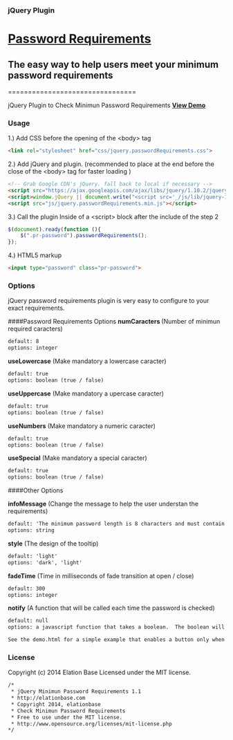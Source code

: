 ### jQuery Plugin 
# [Password Requirements](http://elationbase.com/jquery/jquery-password-requirements/)
## The easy way to help users meet your minimum password requirements
================================

jQuery Plugin to Check Minimun Password Requirements
<b><a href="http://elationbase.com/jquery/jquery-password-requirements/index.html#demos">View Demo</a></b> 


### Usage
1.) Add CSS before the opening of the &lt;body&gt; tag
`````html
<link rel="stylesheet" href="css/jquery.passwordRequirements.css">
`````
2.) Add jQuery and plugin.
(recommended to place at the end before the close of the &lt;body&gt; tag for faster loading )
`````html
<!-- Grab Google CDN's jQuery. fall back to local if necessary -->
<script src="https://ajax.googleapis.com/ajax/libs/jquery/1.10.2/jquery.min.js"></script>
<script>window.jQuery || document.write("<script src='_/js/lib/jquery-1.10.2.min.js'>\x3C/script>")</script>
<script src="js/jquery.passwordRequirements.min.js"></script>
`````
3.) Call the plugin Inside of a &lt;script&gt; block after the include of the step 2
`````javascript
$(document).ready(function (){
    $(".pr-password").passwordRequirements();
});
`````
4.) HTML5 markup
`````html
<input type="password" class="pr-password">
`````
### Options
jQuery password requirements plugin is very easy to configure to your exact requirements.

####Password Requirements Options
<b>numCaracters </b> (Number of minimun required caracters)
`````html
default: 8
options: integer
`````
<b>useLowercase</b> (Make mandatory a lowercase caracter)
`````html
default: true
options: boolean (true / false)
`````
<b>useUppercase</b> (Make mandatory a upercase caracter)
`````html
default: true
options: boolean (true / false)
`````
<b>useNumbers</b> (Make mandatory a numeric caracter)
`````html
default: true
options: boolean (true / false)
`````
<b>useSpecial</b> (Make mandatory a special caracter)
`````html
default: true
options: boolean (true / false)
`````


####Other Options

<b>infoMessage</b> (Change the message to help the user understan the requirements)
`````html
default: 'The minimum password length is 8 characters and must contain at least 1 lowercase letter, 1 capital letter 1 number and 1 special caracter.'
options: string
`````
<b>style</b> (The design of the tooltip)
`````html
default: 'light'
options: 'dark', 'light'
`````
<b>fadeTime</b> (Time in milliseconds of fade transition at open / close)
`````html
default: 300
options: integer
`````
<b>notify</b> (A function that will be called each time the password is checked)
`````html
default: null
options: a javascript function that takes a boolean.  The boolean will be true if the password matches the criteria, otherwise false

See the demo.html for a simple example that enables a button only when the password is valid
`````

### License
Copyright (c) 2014 Elation Base
Licensed under the MIT license.
`````html
/*
 * jQuery Minimun Password Requirements 1.1
 * http://elationbase.com
 * Copyright 2014, elationbase
 * Check Minimun Password Requirements
 * Free to use under the MIT license.
 * http://www.opensource.org/licenses/mit-license.php
*/
`````
